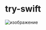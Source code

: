 # try-swift

![изображение](https://user-images.githubusercontent.com/24912294/203132161-84bb3326-6923-4fef-8852-60ca289d1a7e.png)
